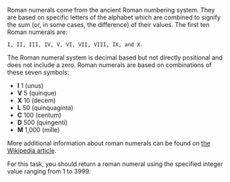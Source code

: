 Roman numerals come from the ancient Roman numbering system.
They are based on specific letters of the alphabet which are combined to signify the sum
(or, in some cases, the difference) of their values. The first ten Roman numerals are:

`I, II, III, IV, V, VI, VII, VIII, IX, and X.`

The Roman numeral system is decimal based but not directly positional and does not
include a zero. Roman numerals are based on combinations of these seven symbols:

 - **I** 1 (unus)
 - **V** 5 (quinque)
 - **X** 10 (decem)
 - **L** 50 (quinquaginta)
 - **C** 100 (centum)
 - **D** 500 (quingenti)
 - **M** 1,000 (mille)

More additional information about roman numerals can be found on
[the Wikipedia article](http://en.wikipedia.org/wiki/Roman_numerals).

For this task, you should return a roman numeral using the specified integer value ranging from 1 to 3999.
